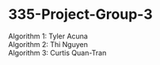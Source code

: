 # 335-Project-Group-3<br/>
Algorithm 1: Tyler Acuna<br/>
Algorithm 2: Thi Nguyen<br/>
Algorithm 3: Curtis Quan-Tran
